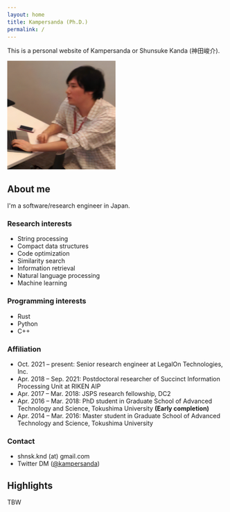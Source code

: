 ```yaml
---
layout: home
title: Kampersanda (Ph.D.)
permalink: /
---
```


This is a personal website of Kampersanda or Shunsuke Kanda (神田峻介).

<img src="./assets/images/kampersanda.png" width="250px">

## About me

I'm a software/research engineer in Japan.

### Research interests

- String processing
- Compact data structures
- Code optimization
- Similarity search
- Information retrieval
- Natural language processing
- Machine learning

### Programming interests

- Rust
- Python
- C++

### Affiliation

- Oct. 2021 – present: Senior research engineer at LegalOn Technologies, Inc.
- Apr. 2018 – Sep. 2021: Postdoctoral researcher of Succinct Information Processing Unit at RIKEN AIP
- Apr. 2017 – Mar. 2018: JSPS research fellowship, DC2
- Apr. 2016 – Mar. 2018: PhD student in Graduate School of Advanced Technology and Science, Tokushima University **(Early completion)**
- Apr. 2014 – Mar. 2016: Master student in Graduate School of Advanced Technology and Science, Tokushima University

### Contact

- shnsk.knd (at) gmail.com
- Twitter DM ([@kampersanda](https://twitter.com/kampersanda))

## Highlights

TBW
